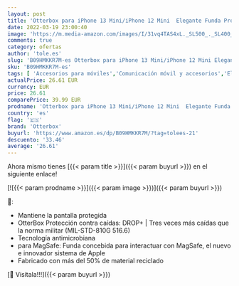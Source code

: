 ```yaml
---
layout: post
title: 'Otterbox para iPhone 13 Mini/iPhone 12 Mini  Elegante Funda Protectora Resistente a Caídas para MagSafe  Symmetry+ Series  Negro'
date: 2022-03-19 23:00:40
image: 'https://m.media-amazon.com/images/I/31vq4TAS4xL._SL500_._SL400_.jpg'
comments: true
category: ofertas
author: 'tole.es'
slug: 'B09HMKKR7M-es Otterbox para iPhone 13 Mini/iPhone 12 Mini Elegante Funda...'
sku: 'B09HMKKR7M-es'
tags: [ 'Accesorios para móviles','Comunicación móvil y accesorios','Electrónica','Fundas y carcasas para teléfonos móviles','iphone','otterbox', ]
actualPrice: 26.61 EUR
currency: EUR
price: 26.61
comparePrice: 39.99 EUR
prodname: 'Otterbox para iPhone 13 Mini/iPhone 12 Mini  Elegante Funda Protectora Resistente a Caídas para MagSafe  Symmetry+ Series  Negro'
country: 'es'
flag: '🇪🇸'
brand: 'Otterbox'
buyurl: 'https://www.amazon.es/dp/B09HMKKR7M/?tag=tolees-21'
descuento: '33.46'
average: '26.61'
---
```


Ahora mismo tienes [{{< param title >}}]({{< param buyurl >}}) en el siguiente enlace!

[![{{< param prodname >}}]({{< param image >}})]({{< param buyurl >}})

🔎:

- Mantiene la pantalla protegida
- OtterBox Protección contra caídas: DROP+ | Tres veces más caídas que la norma militar (MIL-STD-810G 516.6)
- Tecnología antimicrobiana
- para MagSafe: Funda concebida para interactuar con MagSafe, el nuevo e innovador sistema de Apple
- Fabricado con más del 50% de material reciclado

[🛒 Visítala!!!]({{< param buyurl >}})
